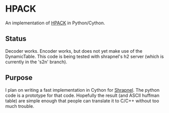 HPACK
=====

An implementation of [HPACK](http://http2.github.io/http2-spec/compression.html) in Python/Cython.

Status
------

Decoder works.  Encoder works, but does not yet make use of the
DynamicTable.  This code is being tested with shrapnel's h2
server (which is currently in the 's2n' branch).

Purpose
-------

I plan on writing a fast implementation in Cython for
[Shrapnel](https://github.com/ironport/shrapnel).  The python code is
a prototype for that code.  Hopefully the result (and ASCII huffman
table) are simple enough that people can translate it to C/C++ without
too much trouble.
